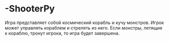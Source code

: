 # -ShooterPy
Игра представляет собой космический корабль и кучу монстров. Игрок может управлять кораблем и стрелять из него. Если монстры, летящие к кораблю, тронут игрока, то игра будет завершена.
